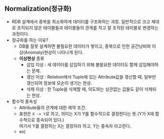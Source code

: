 ## Normalization(정규화)
* RDB 설계에서 중복을 최소화하게 데이터를 구조화하는 과정. 일반적으로 크고 제대로 조직되지 않은 테이블들과 테이블들의 관계를 작고 잘 조직된 테이블로 변경하는 과정이다.
* 정규화를 하는 이유?
  - DB를 잘못 설계하면 불필요한 데이터가 쌓이고, 중복으로 인한 공간낭비와 이상(Anomaly)현상이 나타나게 된다.
  - **이상현상** 종류
    + 삽입 이상 : 새 데이터를 삽입하기 위해 불필요한 데이터도 함께 삽입해야하는 문제.
    + 갱신 이상 : Relation에서 Tuple에 있는 Attribute값을 갱신할 때, 일부만 갱신되어 정보에 모순이 생기는 현상.
    + 삭제 이상 : 한 Tuple을 삭제할 때, 의도와는 상관없는 값들도 같이 삭제되는 현상.
* 함수적 종속성
  - Attribute들의 관계에 대한 제약 조건.
  - 표현은 <code>X -> Y</code>로 하고, 의미는 X가 Y를 함수적으로 결정한다는 뜻.(Y가 X에 함수적으로 종속되어 있다.)  
    여기서 Y를 결정하는 X는 결정자라 하고, Y는 종속자 라고한다.
  - ex)
    
